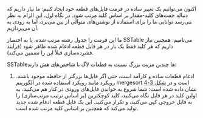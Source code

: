 اکنون می‌توانیم یک تغییر ساده در فرمت فایل‌های قطعه خود ایجاد کنیم: ما نیاز داریم که دنباله جفت‌های کلید-مقدار بر اساس کلید مرتب شود. در نگاه اول، این الزام به نظر می‌رسد توانایی ما را برای استفاده از نوشتن‌های متوالی از بین می‌برد، اما به زودی به آن می‌پردازیم.

ما این فرمت را جدول رشته مرتب شده، یا به اختصار SSTable می‌نامیم. همچنین نیاز داریم که هر کلید فقط یک بار در هر فایل قطعه ادغام شده ظاهر شود (فرآیند فشرده‌سازی قبلاً این را تضمین می‌کند).

SSTable‌ها چندین مزیت بزرگ نسبت به قطعات لاگ با شاخص‌های هش دارند:

1. ادغام قطعات ساده و کارآمد است، حتی اگر فایل‌ها بزرگتر از حافظه موجود باشند. رویکرد مانند رویکرد استفاده شده در الگوریتم mergesort است و در [شکل 3-4](#fig_storage_sstable_merging) نشان داده شده است: شما شروع به خواندن فایل‌های ورودی در کنار هم می‌کنید، به اولین کلید در هر فایل نگاه می‌کنید، کلید کوچکترین (بر اساس ترتیب مرتب‌سازی) را به فایل خروجی کپی می‌کنید، و تکرار می‌کنید. این یک فایل قطعه ادغام شده جدید تولید می‌کند که همچنین بر اساس کلید مرتب شده است. 